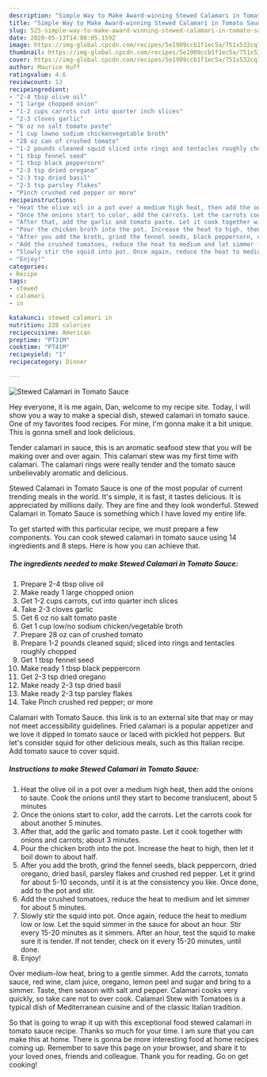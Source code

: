```yaml
---
description: "Simple Way to Make Award-winning Stewed Calamari in Tomato Sauce"
title: "Simple Way to Make Award-winning Stewed Calamari in Tomato Sauce"
slug: 525-simple-way-to-make-award-winning-stewed-calamari-in-tomato-sauce
date: 2020-05-13T14:08:05.159Z
image: https://img-global.cpcdn.com/recipes/5e1909ccb1f1ec5a/751x532cq70/stewed-calamari-in-tomato-sauce-recipe-main-photo.jpg
thumbnail: https://img-global.cpcdn.com/recipes/5e1909ccb1f1ec5a/751x532cq70/stewed-calamari-in-tomato-sauce-recipe-main-photo.jpg
cover: https://img-global.cpcdn.com/recipes/5e1909ccb1f1ec5a/751x532cq70/stewed-calamari-in-tomato-sauce-recipe-main-photo.jpg
author: Maurice Huff
ratingvalue: 4.6
reviewcount: 13
recipeingredient:
- "2-4 tbsp olive oil"
- "1 large chopped onion"
- "1-2 cups carrots cut into quarter inch slices"
- "2-3 cloves garlic"
- "6 oz no salt tomato paste"
- "1 cup lowno sodium chickenvegetable broth"
- "28 oz can of crushed tomato"
- "1-2 pounds cleaned squid sliced into rings and tentacles roughly chopped"
- "1 tbsp fennel seed"
- "1 tbsp black peppercorn"
- "2-3 tsp dried oregano"
- "2-3 tsp dried basil"
- "2-3 tsp parsley flakes"
- "Pinch crushed red pepper or more"
recipeinstructions:
- "Heat the olive oil in a pot over a medium high heat, then add the onions to saute. Cook the onions until they start to become translucent, about 5 minutes"
- "Once the onions start to color, add the carrots. Let the carrots cook for about another 5 minutes."
- "After that, add the garlic and tomato paste. Let it cook together with onions and carrots; about 3 minutes."
- "Pour the chicken broth into the pot. Increase the heat to high, then let it boil down to about half."
- "After you add the broth, grind the fennel seeds, black peppercorn, dried oregano, dried basil, parsley flakes and crushed red pepper. Let it grind for about 5-10 seconds, until it is at the consistency you like. Once done, add to the pot and stir."
- "Add the crushed tomatoes, reduce the heat to medium and let simmer for about 5 minutes."
- "Slowly stir the squid into pot. Once again, reduce the heat to medium low or low. Let the squid simmer in the sauce for about an hour. Stir every 15-20 minutes as it simmers. After an hour, test the squid to make sure it is tender. If not tender, check on it every 15-20 minutes, until done."
- "Enjoy!"
categories:
- Recipe
tags:
- stewed
- calamari
- in

katakunci: stewed calamari in 
nutrition: 228 calories
recipecuisine: American
preptime: "PT31M"
cooktime: "PT41M"
recipeyield: "1"
recipecategory: Dinner

---
```



![Stewed Calamari in Tomato Sauce](https://img-global.cpcdn.com/recipes/5e1909ccb1f1ec5a/751x532cq70/stewed-calamari-in-tomato-sauce-recipe-main-photo.jpg)

Hey everyone, it is me again, Dan, welcome to my recipe site. Today, I will show you a way to make a special dish, stewed calamari in tomato sauce. One of my favorites food recipes. For mine, I'm gonna make it a bit unique. This is gonna smell and look delicious.

Tender calamari in sauce, this is an aromatic seafood stew that you will be making over and over again. This calamari stew was my first time with calamari. The calamari rings were really tender and the tomato sauce unbelievably aromatic and delicious.

Stewed Calamari in Tomato Sauce is one of the most popular of current trending meals in the world. It's simple, it is fast, it tastes delicious. It is appreciated by millions daily. They are fine and they look wonderful. Stewed Calamari in Tomato Sauce is something which I have loved my entire life.


To get started with this particular recipe, we must prepare a few components. You can cook stewed calamari in tomato sauce using 14 ingredients and 8 steps. Here is how you can achieve that.

<!--inarticleads1-->

##### The ingredients needed to make Stewed Calamari in Tomato Sauce:

1. Prepare 2-4 tbsp olive oil
1. Make ready 1 large chopped onion
1. Get 1-2 cups carrots, cut into quarter inch slices
1. Take 2-3 cloves garlic
1. Get 6 oz no salt tomato paste
1. Get 1 cup low/no sodium chicken/vegetable broth
1. Prepare 28 oz can of crushed tomato
1. Prepare 1-2 pounds cleaned squid; sliced into rings and tentacles roughly chopped
1. Get 1 tbsp fennel seed
1. Make ready 1 tbsp black peppercorn
1. Get 2-3 tsp dried oregano
1. Make ready 2-3 tsp dried basil
1. Make ready 2-3 tsp parsley flakes
1. Take Pinch crushed red pepper; or more


Calamari with Tomato Sauce. this link is to an external site that may or may not meet accessibility guidelines. Fried calamari is a popular appetizer and we love it dipped in tomato sauce or laced with pickled hot peppers. But let&#39;s consider squid for other delicious meals, such as this Italian recipe. Add tomato sauce to cover squid. 

<!--inarticleads2-->

##### Instructions to make Stewed Calamari in Tomato Sauce:

1. Heat the olive oil in a pot over a medium high heat, then add the onions to saute. Cook the onions until they start to become translucent, about 5 minutes
1. Once the onions start to color, add the carrots. Let the carrots cook for about another 5 minutes.
1. After that, add the garlic and tomato paste. Let it cook together with onions and carrots; about 3 minutes.
1. Pour the chicken broth into the pot. Increase the heat to high, then let it boil down to about half.
1. After you add the broth, grind the fennel seeds, black peppercorn, dried oregano, dried basil, parsley flakes and crushed red pepper. Let it grind for about 5-10 seconds, until it is at the consistency you like. Once done, add to the pot and stir.
1. Add the crushed tomatoes, reduce the heat to medium and let simmer for about 5 minutes.
1. Slowly stir the squid into pot. Once again, reduce the heat to medium low or low. Let the squid simmer in the sauce for about an hour. Stir every 15-20 minutes as it simmers. After an hour, test the squid to make sure it is tender. If not tender, check on it every 15-20 minutes, until done.
1. Enjoy!


Over medium-low heat, bring to a gentle simmer. Add the carrots, tomato sauce, red wine, clam juice, oregano, lemon peel and sugar and bring to a simmer. Taste, then season with salt and pepper. Calamari cooks very quickly, so take care not to over cook. Calamari Stew with Tomatoes is a typical dish of Mediterranean cuisine and of the classic Italian tradition. 

So that is going to wrap it up with this exceptional food stewed calamari in tomato sauce recipe. Thanks so much for your time. I am sure that you can make this at home. There is gonna be more interesting food at home recipes coming up. Remember to save this page on your browser, and share it to your loved ones, friends and colleague. Thank you for reading. Go on get cooking!
